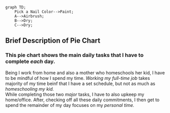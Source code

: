 ```mermaid
graph TD;
    Pick a Nail Color-->Paint;
    A-->Airbrush;
    B-->Dry;
    C-->Dry;
```
    
 ## Brief Description of Pie Chart  
### This pie chart shows the main daily tasks that I have to complete _each_ day.  
Being I work from home and also a mother who homeschools her kid, I have to be mindful of how I spend my time. *Working my full-time job* takes majority of my time beinf that I have a set schedule, but not as much as *homeschooling my kid.*  
While completing those two _major_ tasks, I have to also upkeep my home/office. After, checking off all these daily commitments, I then get to spend the remainder of my day focuses on my *personal time.*
